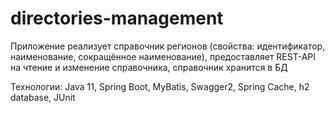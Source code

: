 # directories-management

Приложение реализует справочник регионов (свойства: идентификатор, наименование, сокращённое наименование), 
предоставляет REST-API на чтение и изменение справочника, справочник хранится в БД 

Технологии: Java 11, Spring Boot, MyBatis, Swagger2, Spring Cache, h2 database, JUnit